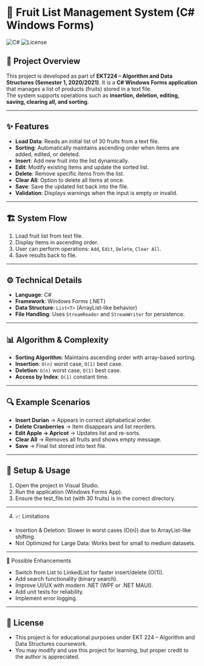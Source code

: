 # 🍎 Fruit List Management System (C# Windows Forms)

![C#](https://img.shields.io/badge/C%23-.NET%20Framework-blue?logo=csharp&logoColor=white)
![License](https://img.shields.io/badge/License-MIT-green)

## 📖 Project Overview
This project is developed as part of **EKT224 – Algorithm and Data Structures (Semester 1, 2020/2021)**.
It is a **C# Windows Forms application** that manages a list of products (fruits) stored in a text file.  
The system supports operations such as **insertion, deletion, editing, saving, clearing all, and sorting**.  

---

## ✨ Features
- **Load Data**: Reads an initial list of 30 fruits from a text file.  
- **Sorting**: Automatically maintains ascending order when items are added, edited, or deleted.  
- **Insert**: Add new fruit into the list dynamically.  
- **Edit**: Modify existing items and update the sorted list.  
- **Delete**: Remove specific items from the list.  
- **Clear All**: Option to delete all items at once.  
- **Save**: Save the updated list back into the file.  
- **Validation**: Displays warnings when the input is empty or invalid.  

---

## 🏗️ System Flow
1. Load fruit list from text file.  
2. Display items in ascending order.  
3. User can perform operations: `Add`, `Edit`, `Delete`, `Clear All`.  
4. Save results back to file.  

---

## ⚙️ Technical Details
- **Language**: C#  
- **Framework**: Windows Forms (.NET)  
- **Data Structure**: `List<T>` (ArrayList-like behavior)  
- **File Handling**: Uses `StreamReader` and `StreamWriter` for persistence.  

---

## 📊 Algorithm & Complexity
- **Sorting Algorithm**: Maintains ascending order with array-based sorting.  
- **Insertion**: `O(n)` worst case, `O(1)` best case.  
- **Deletion**: `O(n)` worst case, `O(1)` best case.  
- **Access by Index**: `O(1)` constant time.  

---

## 🔍 Example Scenarios
- **Insert Durian** → Appears in correct alphabetical order.  
- **Delete Cranberries** → Item disappears and list reorders.  
- **Edit Apple → Apricot** → Updates list and re-sorts.  
- **Clear All** → Removes all fruits and shows empty message.  
- **Save** → Final list stored into text file.  

---

## 🚀 Setup & Usage
1. Open the project in Visual Studio.
2. Run the application (Windows Forms App).
3. Ensure the test_file.txt (with 30 fruits) is in the correct directory.

---

4. 📈 Limitations
- Insertion & Deletion: Slower in worst cases (O(n)) due to ArrayList-like shifting.
- Not Optimized for Large Data: Works best for small to medium datasets.

---

🔮 Possible Enhancements
- Switch from List<T> to LinkedList for faster insert/delete (O(1)).
- Add search functionality (binary search).
- Improve UI/UX with modern .NET (WPF or .NET MAUI).
- Add unit tests for reliability.
- Implement error logging.

---

## 📜 **License**
- This project is for educational purposes under EKT 224 – Algorithm and Data Structures coursework.
- You may modify and use this project for learning, but proper credit to the author is appreciated.
